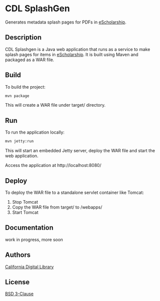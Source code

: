 # CDL SplashGen
Generates metadata splash pages for PDFs in [eScholarship](https://escholarship.org/).

## Description
CDL Splashgen is a Java web application that runs as a service to make splash
pages for items in [eScholarship](https://escholarship.org/). It is built
using Maven and packaged as a WAR file.

## Build
To build the project:
```bash
mvn package
```
This will create a WAR file under target/ directory.

## Run
To run the application locally:
```bash
mvn jetty:run
```
This will start an embedded Jetty server, deploy the WAR file and start the web application.

Access the application at http://localhost:8080/

## Deploy
To deploy the WAR file to a standalone servlet container like Tomcat:

1. Stop Tomcat
2. Copy the WAR file from target/ to <Tomcat>/webapps/
3. Start Tomcat

## Documentation
work in progress, more soon

## Authors
[California Digital Library](https://cdlib.org/)

## License
[BSD 3-Clause](./LICENSE)
